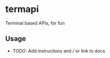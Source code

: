 # termapi 

Terminal based APIs, for fun

## Usage

* TODO: Add instrucitons and / or link to docs 
